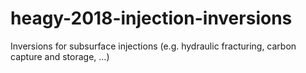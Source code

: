 # heagy-2018-injection-inversions
Inversions for subsurface injections (e.g. hydraulic fracturing, carbon capture and storage, ...)
